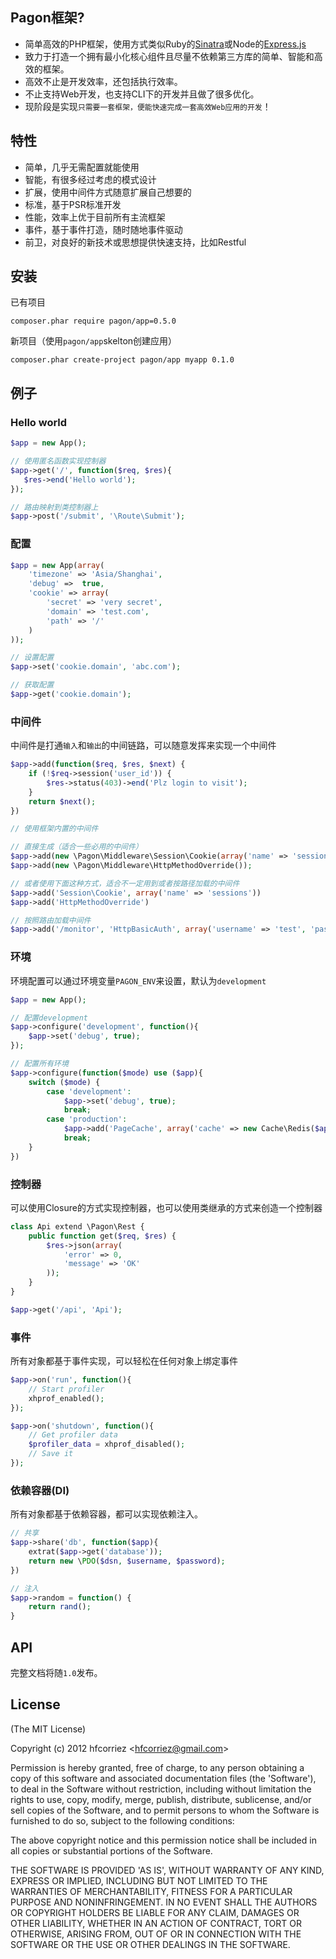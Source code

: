 ## Pagon框架?

- 简单高效的PHP框架，使用方式类似Ruby的[Sinatra](http://www.sinatrarb.com)或Node的[Express.js](http://expressjs.com)
- 致力于打造一个拥有最小化核心组件且尽量不依赖第三方库的简单、智能和高效的框架。
- 高效不止是开发效率，还包括执行效率。
- 不止支持Web开发，也支持CLI下的开发并且做了很多优化。
- 现阶段是实现`只需要一套框架，便能快速完成一套高效Web应用的开发`！

## 特性

- 简单，几乎无需配置就能使用
- 智能，有很多经过考虑的模式设计
- 扩展，使用中间件方式随意扩展自己想要的
- 标准，基于PSR标准开发
- 性能，效率上优于目前所有主流框架
- 事件，基于事件打造，随时随地事件驱动
- 前卫，对良好的新技术或思想提供快速支持，比如Restful

## 安装

已有项目

```
composer.phar require pagon/app=0.5.0
```

新项目（使用`pagon/app`skelton创建应用）

```
composer.phar create-project pagon/app myapp 0.1.0
```

## 例子

### Hello world

```php
$app = new App();

// 使用匿名函数实现控制器
$app->get('/', function($req, $res){
   $res->end('Hello world');
});

// 路由映射到类控制器上
$app->post('/submit', '\Route\Submit');
```

### 配置

```php
$app = new App(array(
	'timezone' => 'Asia/Shanghai',
	'debug' =>  true,
	'cookie' => array(
		'secret' => 'very secret',
		'domain' => 'test.com',
		'path' => '/' 		
	)
));

// 设置配置
$app->set('cookie.domain', 'abc.com');

// 获取配置
$app->get('cookie.domain');
```

### 中间件

中间件是打通`输入`和`输出`的中间链路，可以随意发挥来实现一个中间件

```php
$app->add(function($req, $res, $next) {
	if (!$req->session('user_id')) {
		$res->status(403)->end('Plz login to visit');
	}
	return $next();
})

// 使用框架内置的中间件

// 直接生成（适合一些必用的中间件）
$app->add(new \Pagon\Middleware\Session\Cookie(array('name' => 'sessions')));
$app->add(new \Pagon\Middleware\HttpMethodOverride());

// 或者使用下面这种方式，适合不一定用到或者按路径加载的中间件
$app->add('Session\Cookie', array('name' => 'sessions'))
$app->add('HttpMethodOverride')

// 按照路由加载中间件
$app->add('/monitor', 'HttpBasicAuth', array('username' => 'test', 'password' => 'test'));
```

### 环境

环境配置可以通过环境变量`PAGON_ENV`来设置，默认为`development`

```php
$app = new App();

// 配置development
$app->configure('development', function(){
    $app->set('debug', true);
});

// 配置所有环境
$app->configure(function($mode) use ($app){
	switch ($mode) {
		case 'development':
			$app->set('debug', true);
			break;
		case 'production':
			$app->add('PageCache', array('cache' => new Cache\Redis($app->get('redis'))));
			break;
	}
})
```

### 控制器

可以使用Closure的方式实现控制器，也可以使用类继承的方式来创造一个控制器

```php
class Api extend \Pagon\Rest {
    public function get($req, $res) {
        $res->json(array(
            'error' => 0,
            'message' => 'OK'
        ));
    }
}

$app->get('/api', 'Api');
```

### 事件

所有对象都基于事件实现，可以轻松在任何对象上绑定事件

```php
$app->on('run', function(){
	// Start profiler
	xhprof_enabled();
});

$app->on('shutdown', function(){
	// Get profiler data
	$profiler_data = xhprof_disabled();
	// Save it
});
```

### 依赖容器(DI)

所有对象都基于依赖容器，都可以实现依赖注入。

```php
// 共享
$app->share('db', function($app){
	extrat($app->get('database'));
	return new \PDO($dsn, $username, $password);
})

// 注入
$app->random = function() {
	return rand();
}
```

## API

完整文档将随`1.0`发布。

## License 

(The MIT License)

Copyright (c) 2012 hfcorriez &lt;hfcorriez@gmail.com&gt;

Permission is hereby granted, free of charge, to any person obtaining
a copy of this software and associated documentation files (the
'Software'), to deal in the Software without restriction, including
without limitation the rights to use, copy, modify, merge, publish,
distribute, sublicense, and/or sell copies of the Software, and to
permit persons to whom the Software is furnished to do so, subject to
the following conditions:

The above copyright notice and this permission notice shall be
included in all copies or substantial portions of the Software.

THE SOFTWARE IS PROVIDED 'AS IS', WITHOUT WARRANTY OF ANY KIND,
EXPRESS OR IMPLIED, INCLUDING BUT NOT LIMITED TO THE WARRANTIES OF
MERCHANTABILITY, FITNESS FOR A PARTICULAR PURPOSE AND NONINFRINGEMENT.
IN NO EVENT SHALL THE AUTHORS OR COPYRIGHT HOLDERS BE LIABLE FOR ANY
CLAIM, DAMAGES OR OTHER LIABILITY, WHETHER IN AN ACTION OF CONTRACT,
TORT OR OTHERWISE, ARISING FROM, OUT OF OR IN CONNECTION WITH THE
SOFTWARE OR THE USE OR OTHER DEALINGS IN THE SOFTWARE.